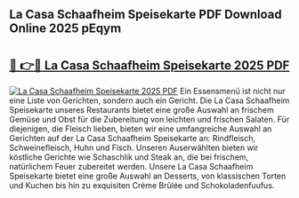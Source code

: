 ## La Casa Schaafheim Speisekarte PDF Download Online 2025 pEqym

# <h2><a href="http://gc5nd5.nevu.top/?p=La+Casa+Schaafheim+Speisekarte">🔗 👉🔴 La Casa Schaafheim Speisekarte 2025 PDF</a></h2>

[![La Casa Schaafheim Speisekarte 2025 PDF](https://i.imgur.com/dBaPXMq.png)](http://gc5nd5.nevu.top/?p=La+Casa+Schaafheim+Speisekarte)
Ein Essensmenü ist nicht nur eine Liste von Gerichten, sondern auch ein Gericht. Die La Casa Schaafheim Speisekarte unseres Restaurants bietet eine große Auswahl an frischem Gemüse und Obst für die Zubereitung von leichten und frischen Salaten. Für diejenigen, die Fleisch lieben, bieten wir eine umfangreiche Auswahl an Gerichten auf der La Casa Schaafheim Speisekarte an: Rindfleisch, Schweinefleisch, Huhn und Fisch. Unseren Auserwählten bieten wir köstliche Gerichte wie Schaschlik und Steak an, die bei frischem, natürlichem Feuer zubereitet werden. Unsere La Casa Schaafheim Speisekarte bietet eine große Auswahl an Desserts, von klassischen Torten und Kuchen bis hin zu exquisiten Crème Brûlée und Schokoladenfuufus.
